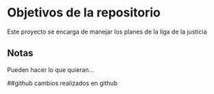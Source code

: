 # Objetivos de la repositorio

Este proyecto se encarga de manejar los planes de la liga de la justicia


## Notas
Pueden hacer lo que quieran...

##github
cambios realizados en github
